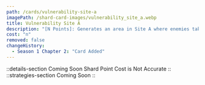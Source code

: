 ```yaml
---
path: /cards/vulnerability-site-a
imagePath: /shard-card-images/vulnerability_site_a.webp
title: Vulnerability Site A
description: "[N Points]: Generates an area in Site A where enemies take Nx6% more damage."
cost: "n"
removed: false
changeHistory:
  - Season 1 Chapter 2: "Card Added"
---
```

::details-section
Coming Soon
Shard Point Cost is Not Accurate
::
::strategies-section
Coming Soon
::